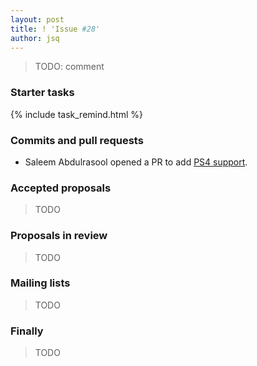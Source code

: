 ```yaml
---
layout: post
title: ! 'Issue #28'
author: jsq
---
```


> TODO: comment

<!--excerpt-->

### Starter tasks

{% include task_remind.html %}

### Commits and pull requests

* Saleem Abdulrasool opened a PR to add [PS4 support](https://github.com/apple/swift/pull/3221).

### Accepted proposals

> TODO

### Proposals in review

> TODO

### Mailing lists

> TODO

### Finally

> TODO
